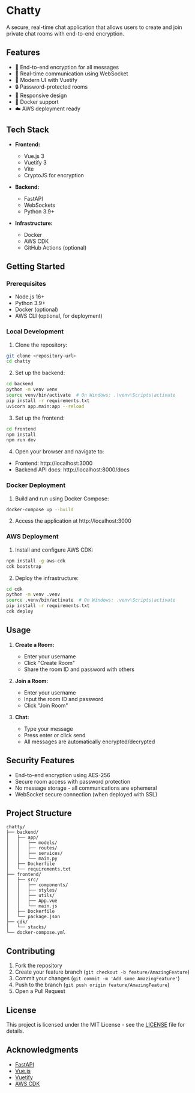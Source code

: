 # Chatty

A secure, real-time chat application that allows users to create and join private chat rooms with end-to-end encryption.

## Features

- 🔐 End-to-end encryption for all messages
- 🚀 Real-time communication using WebSocket
- 🎨 Modern UI with Vuetify
- 🔒 Password-protected rooms
- 📱 Responsive design
- 🐳 Docker support
- ☁️ AWS deployment ready

## Tech Stack

- **Frontend:**
  - Vue.js 3
  - Vuetify 3
  - Vite
  - CryptoJS for encryption

- **Backend:**
  - FastAPI
  - WebSockets
  - Python 3.9+

- **Infrastructure:**
  - Docker
  - AWS CDK
  - GitHub Actions (optional)

## Getting Started

### Prerequisites

- Node.js 16+
- Python 3.9+
- Docker (optional)
- AWS CLI (optional, for deployment)

### Local Development

1. Clone the repository:

```bash
git clone <repository-url>
cd chatty
```

2. Set up the backend:
```bash
cd backend
python -m venv venv
source venv/bin/activate  # On Windows: .\venv\Scripts\activate
pip install -r requirements.txt
uvicorn app.main:app --reload
```

3. Set up the frontend:
```bash
cd frontend
npm install
npm run dev
```

4. Open your browser and navigate to:
- Frontend: http://localhost:3000
- Backend API docs: http://localhost:8000/docs

### Docker Deployment

1. Build and run using Docker Compose:
```bash
docker-compose up --build
```

2. Access the application at http://localhost:3000

### AWS Deployment

1. Install and configure AWS CDK:
```bash
npm install -g aws-cdk
cdk bootstrap
```

2. Deploy the infrastructure:
```bash
cd cdk
python -m venv .venv
source .venv/bin/activate  # On Windows: .venv\Scripts\activate
pip install -r requirements.txt
cdk deploy
```

## Usage

1. **Create a Room:**
   - Enter your username
   - Click "Create Room"
   - Share the room ID and password with others

2. **Join a Room:**
   - Enter your username
   - Input the room ID and password
   - Click "Join Room"

3. **Chat:**
   - Type your message
   - Press enter or click send
   - All messages are automatically encrypted/decrypted

## Security Features

- End-to-end encryption using AES-256
- Secure room access with password protection
- No message storage - all communications are ephemeral
- WebSocket secure connection (when deployed with SSL)

## Project Structure
```
chatty/
├── backend/
│   ├── app/
│   │   ├── models/
│   │   ├── routes/
│   │   ├── services/
│   │   └── main.py
│   ├── Dockerfile
│   └── requirements.txt
├── frontend/
│   ├── src/
│   │   ├── components/
│   │   ├── styles/
│   │   ├── utils/
│   │   ├── App.vue
│   │   └── main.js
│   ├── Dockerfile
│   └── package.json
├── cdk/
│   └── stacks/
└── docker-compose.yml
```

## Contributing

1. Fork the repository
2. Create your feature branch (`git checkout -b feature/AmazingFeature`)
3. Commit your changes (`git commit -m 'Add some AmazingFeature'`)
4. Push to the branch (`git push origin feature/AmazingFeature`)
5. Open a Pull Request

## License

This project is licensed under the MIT License - see the [LICENSE](LICENSE) file for details.

## Acknowledgments

- [FastAPI](https://fastapi.tiangolo.com/)
- [Vue.js](https://vuejs.org/)
- [Vuetify](https://vuetifyjs.com/)
- [AWS CDK](https://aws.amazon.com/cdk/)